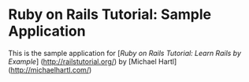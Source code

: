 # Ruby on Rails Tutorial: Sample Application

This is the sample application for
[*Ruby on Rails Tutorial: Learn Rails by Example*] (http://railstutorial.org/)
by [Michael Hartl] (http://michaelhartl.com/)

